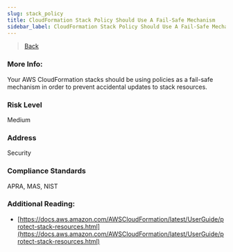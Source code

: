 ```yaml
---
slug: stack_policy
title: CloudFormation Stack Policy Should Use A Fail-Safe Mechanism
sidebar_label: CloudFormation Stack Policy Should Use A Fail-Safe Mechanism
---
```

> [Back](../../cloudformationmonitoring)

### More Info:
Your AWS CloudFormation stacks should be using policies as a fail-safe mechanism in order to prevent accidental updates to stack resources.

### Risk Level
Medium

### Address
Security

### Compliance Standards
APRA, MAS, NIST

### Additional Reading:
- [https://docs.aws.amazon.com/AWSCloudFormation/latest/UserGuide/protect-stack-resources.html](https://docs.aws.amazon.com/AWSCloudFormation/latest/UserGuide/protect-stack-resources.html) 
